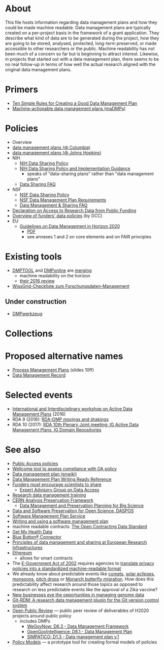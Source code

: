 # About

This file hosts information regarding data management plans and how they could be made machine readable. Data management plans are typically created on a per-project basis in the framework of a grant application. They describe what kind of data are to be generated during the project, how they are going to be stored, analysed, protected, long-term preserved, or made accessible to other researchers or the public. Machine readability has not been much of a concern so far but is beginning to attract interest. Likewise, in projects that started out with a data management plan, there seems to be no real follow-up in terms of how well the actual research aligned with the original data management plans.

# Primers

* [Ten Simple Rules for Creating a Good Data Management Plan](http://dx.doi.org/10.1371/journal.pcbi.1004525)
* [Machine-actionable data management plans (maDMPs)](https://doi.org/10.3897/rio.3.e13086)

# Policies

* Overview
 * [data management plans (@ Columbia)](http://scholcomm.columbia.edu/data-management/nsf-data-management-plan-requirements-2/) 
 * [data management plans (@ Johns Hopkins)](https://dmp.data.jhu.edu/assistance/funder-data-mandates/)
* NIH
  * [NIH Data Sharing Policy](http://grants.nih.gov/grants/policy/data_sharing/)
  * [NIH Data Sharing Policy and Implementation Guidance](http://grants.nih.gov/grants/policy/data_sharing/data_sharing_guidance.htm)
    * speaks of "data-sharing plans" rather than "data management plans"
  * [Data Sharing FAQ](http://grants.nih.gov/grants/policy/data_sharing/data_sharing_faqs.htm)
* NSF
  * [NSF Data Sharing Policy](http://www.nsf.gov/bfa/dias/policy/dmp.jsp)
  * [NSF Data Management Plan Requirements](http://www.nsf.gov/pubs/policydocs/pappguide/nsf11001/gpg_2.jsp#dmp)
  * [Data Management & Sharing FAQ](http://www.nsf.gov/bfa/dias/policy/dmpfaqs.jsp)
* [Declaration on Access to Research Data from Public Funding](http://acts.oecd.org/Instruments/ShowInstrumentView.aspx?InstrumentID=157)
* [Overview of funders' data policies](http://www.dcc.ac.uk/resources/policy-and-legal/overview-funders-data-policies) (by DCC)
* EU
  * [Guidelines on Data Management in Horizon 2020](https://data.europa.eu/euodp/data/dataset/open-research-data-the-uptake-of-the-pilot-in-the-first-calls-of-horizon-2020/resource/7bde6e00-e516-4bac-9c72-16b1e542dc27)
    * [PDF](http://ec.europa.eu/research/participants/data/ref/h2020/grants_manual/hi/oa_pilot/h2020-hi-oa-data-mgt_en.pdf)
    * see annexes 1 and 2 on core elements and on FAIR principles

# Existing tools

* [DMPTOOL](https://dmp.cdlib.org/) and [DMPonline](https://dmponline.dcc.ac.uk/) are [merging](https://github.com/DMPRoadmap/roadmap)
  * machine readability on the horizon
  * [their 2016 review](https://blog.dmptool.org/2017/02/03/roadmap-retrospective-2016/)
* [WissGrid-Checkliste zum Forschungsdaten-Management](http://www.wissgrid.de/publikationen/deliverables/wp3/WissGrid-oeffentlicher-Entwurf-Checkliste-Forschungsdaten-Management.pdf)

## Under construction

* [DMPwerkzeug](https://github.com/DMPwerkzeug/DMPwerkzeug)

# Collections

# Proposed alternative names

* [Process Management Plans](https://www.coar-repositories.org/files/7_DMP_Vienna.pdf) (slides 10ff)
* [Data Management Record](http://andscentral.blogspot.de/2017/05/dmrs-making-dmps-relevant-again.html)

# Selected events

* [International and Interdisciplinary workshop on Active Data Management Plans](https://indico.cern.ch/event/520120/overview) (2016)
* RDA 9 (2016): [RDA-DMP movings and shakings](http://www.dcc.ac.uk/blog/rda-dmp-movings-and-shakings)
* RDA 10 (2017): [RDA 10th Plenary Joint meeting: IG Active Data Management Plans, IG Domain Repositories](https://www.rd-alliance.org/rda-10th-plenary-joint-meeting-ig-active-data-management-plans%C2%A0ig-domain-repositories)

# See also

* [Public Access policies](https://github.com/Daniel-Mietchen/datascience/blob/master/public-access-policies.md)
* [Wellcome tool to assess compliance with OA policy](https://twitter.com/EvoMRI/status/573239648790679552)
* [Data management plan (enwiki)](https://en.wikipedia.org/wiki/Data_management_plan)
* [Data Management Plan Writing Ready Reference](http://digitalcommons.unl.edu/cgi/viewcontent.cgi?article=1344&context=libraryscience)
* [Funders must encourage scientists to share](http://dx.doi.org/10.1038/522129a)
  * [Expert Advisory Group on Data Access](http://www.wellcome.ac.uk/EAGDA)
* [Research data management training](http://datalib.edina.ac.uk/mantra/)
* [CERN Analysis Preservation Framework](http://analysis-preservation.cern.ch/)
  * [Data Management and Preservation Planning for Big Science](http://www.ijdc.net/index.php/ijdc/article/view/8.1.29/299)
* [Data and Software Preservation for Open Science, DASPOS](https://daspos.crc.nd.edu/)
* [Software Management Plan Service](https://ssi-dev.epcc.ed.ac.uk/smp-service)
* [Writing and using a software management plan](http://www.software.ac.uk/resources/guides/software-management-plans)
* machine readable contracts: [The Open Contracting Data Standard](http://standard.open-contracting.org/)
* [Get My Health Data](http://getmyhealthdata.org/)
* [Blue Button® Connector](http://bluebuttonconnector.healthit.gov/)
* [Principles of data management and sharing at European Research Infrastructures](http://dx.doi.org/10.5281/zenodo.8304)
* [Ethereum](https://ethereum.org/)
  * allows for smart contracts
* The [E-Government Act of 2002](https://en.wikipedia.org/wiki/E-Government_Act_of_2002) requires agencies to [translate privacy policies into a standardized machine-readable format](https://www.gpo.gov/fdsys/pkg/PLAW-107publ347/html/PLAW-107publ347.htm)
* We already know about predictable events like [comets](https://en.wikipedia.org/wiki/Template:Comets), [solar eclipses](https://en.wikipedia.org/wiki/Template:Solar_eclipses), [monsoons](https://en.wikipedia.org/wiki/Monsoon), [pitch drops](https://en.wikipedia.org/wiki/Pitch_drop_experiment) or [Monarch butterfly migration](https://en.wikipedia.org/wiki/Monarch_butterfly_migration). How does this predictability affect research around those topics as opposed to research on less predictable events like the approval of a Zika vaccine? 
* [New businesses eye the opportunities in managing genome data](http://www.economist.com/news/business/21701143-new-businesses-eye-opportunities-managing-genome-data-all-about-base)
* [Git-RDM: A research data management plugin for the Git version control system](http://dx.doi.org/10.21105/joss.00029)
* [Open Public Review](https://ec.europa.eu/futurium/en/node/1854) &mdash; public peer review of deliverables of H2020 projects around public policy
  - includes DMPs
    - [WeGovNow: D6.3 - Data Management Framework](https://ec.europa.eu/futurium/en/content/d63-data-management-framework)
    - [OpenGovIntelligence: D6.1 - Data Management Plan](https://ec.europa.eu/futurium/en/content/d61-data-management-plan)
    - [SIMPATICO: D1.3 - Data management plan v.1](https://ec.europa.eu/futurium/en/content/d13-data-management-plan-v1)
* [Policy Models](http://dvnweb-vm1.hmdc.harvard.edu/) &mdash; a prototype tool for creating formal models of policies

